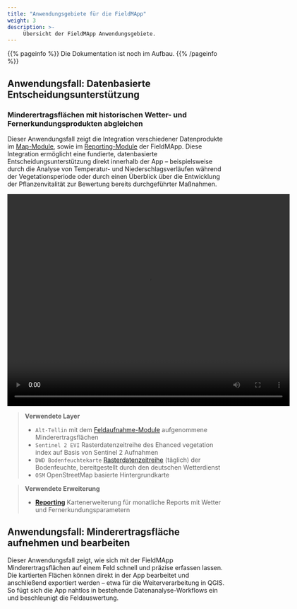```yaml
---
title: "Anwendungsgebiete für die FieldMApp"
weight: 3
description: >-
     Übersicht der FieldMApp Anwendungsgebiete.
---
```


{{% pageinfo %}}
Die Dokumentation ist noch im Aufbau.
{{% /pageinfo %}}

## **Anwendungsfall:** Datenbasierte Entscheidungsunterstützung 
### Minderertragsflächen mit historischen Wetter- und Fernerkundungsprodukten abgleichen

Dieser Anwendungsfall zeigt die Integration verschiedener Datenprodukte im [Map-Module](../../02_components/02_map.md), sowie im [Reporting-Module](../../02_components/06_extensions/reporting) der FieldMApp. Diese Integration ermöglicht eine fundierte, datenbasierte Entscheidungsunterstützung direkt innerhalb der App – beispielsweise durch die Analyse von Temperatur- und Niederschlagsverläufen während der Vegetationsperiode oder durch einen Überblick über die Entwicklung der Pflanzenvitalität zur Bewertung bereits durchgeführter Maßnahmen.

<video width="640" height="480" controls>
  <source src="https://github.com/fieldmapp/fieldmapp.github.io/raw/refs/heads/master/assets/video/use_case1.mp4" type="video/mp4">
</video>

> **Verwendete Layer**
> - `Alt-Tellin` mit dem [Feldaufnahme-Module](../../02_components/03_recording/) aufgenommene Minderertragsflächen
> - `Sentinel 2 EVI` Rasterdatenzeitreihe des Ehanced vegetation index auf Basis von Sentinel 2 Aufnahmen
> - `DWD Bodenfeuchtekarte` [Rasterdatenzeitreihe](https://www.dwd.de/DE/fachnutzer/landwirtschaft/appl/bf_view/_node.html) (täglich) der Bodenfeuchte, bereitgestellt durch den deutschen Wetterdienst
> - `OSM` OpenStreetMap basierte Hintergrundkarte

> **Verwendete Erweiterung**  
> -  [**Reporting**](../../02_components/06_extensions/reporting) Kartenerweiterung für monatliche Reports mit Wetter und Fernerkundungsparametern 

## **Anwendungsfall:** Minderertragsfläche aufnehmen und bearbeiten

Dieser Anwendungsfall zeigt, wie sich mit der FieldMApp Minderertragsflächen auf einem Feld schnell und präzise erfassen lassen. Die kartierten Flächen können direkt in der App bearbeitet und anschließend exportiert werden – etwa für die Weiterverarbeitung in QGIS. So fügt sich die App nahtlos in bestehende Datenanalyse-Workflows ein und beschleunigt die Feldauswertung.

